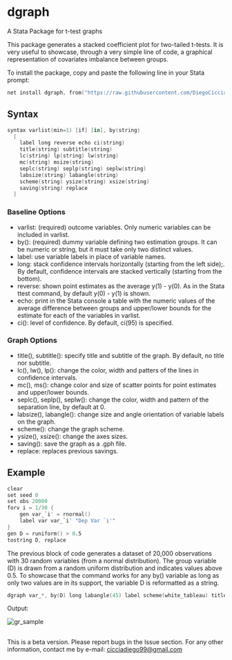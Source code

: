 # dgraph
A Stata Package for t-test graphs 

This package generates a stacked coefficient plot for two-tailed t-tests. It is very useful to showcase, through a very simple line of code, a graphical representation of covariates imbalance between groups. 

To install the package, copy and paste the following line in your Stata prompt: 
```s
net install dgraph, from("https://raw.githubusercontent.com/DiegoCiccia/dgraph/main") replace
```

## Syntax 
```s
syntax varlist(min=1) [if] [in], by(string)  
  [ 
    label long reverse echo ci(string) 
    title(string) subtitle(string) 
    lc(string) lp(string) lw(string) 
    mc(string) msize(string) 
    seplc(string) seplp(string) seplw(string) 
    labsize(string) labangle(string) 
    scheme(string) ysize(string) xsize(string) 
    saving(string) replace
  ]
```
### Baseline Options
+ varlist: (required) outcome variables. Only numeric variables can be included in varlist.
+ by():    (required) dummy variable defining two estimation groups. It can be numeric or string, but it must take only two distinct values.
+ label:   use variable labels in place of variable names.
+ long:    stack confidence intervals horizontally (starting from the left side);. By default, confidence intervals are stacked vertically (starting from the bottom).
+ reverse: shown point estimates as the average y(1) - y(0). As in the Stata ttest command, by default y(0) - y(1) is shown.
+ echo: print in the Stata console a table with the numeric values of the average difference between groups and upper/lower bounds for the estimate for each of the variables in varlist.
+ ci():    level of confidence. By default, ci(95) is specified.
### Graph Options
+ title(), subtitle(): specify title and subtitle of the graph. By default, no title nor subtitle.
+ lc(), lw(), lp(): change the color, width and patters of the lines in confidence intervals.
+ mc(), ms(): change color and size of scatter points for point estimates and upper/lower bounds.
+ seplc(), seplp(), seplw(): change the color, width and pattern of the separation line, by default at 0.
+ labsize(), labangle(): change size and angle orientation of variable labels on the graph.
+ scheme(): change the graph scheme.
+ ysize(), xsize(): change the axes sizes.
+ saving(): save the graph as a .gph file.
+ replace: replaces previous savings.
## Example
```s
clear
set seed 0
set obs 20000
forv i = 1/30 {
    gen var_`i' = rnormal()
    label var var_`i' "Dep Var `i'"
}
gen D = runiform() > 0.5
tostring D, replace
```
The previous block of code generates a dataset of 20,000 observations with 30 random variables (from a normal distribution). The group variable (D) is drawn from a random uniform distribution and indicates values above 0.5. To showcase that the command works for any by() variable as long as only two values are in its support, the variable D is reformatted as a string.
```s
dgraph var_*, by(D) long labangle(45) label scheme(white_tableau) title("Graph") reverse mc(blue) lw(0.2) ci(90) labsize(vsmall) saving(gr_sample) replace
```
Output:

![gr_sample](https://user-images.githubusercontent.com/71022390/227477700-3136dbf9-b0ca-4f4d-afcb-1012354e1bec.png)
##
This is a beta version. Please report bugs in the Issue section.
For any other information, contact me by e-mail: cicciadiego99@gmail.com
